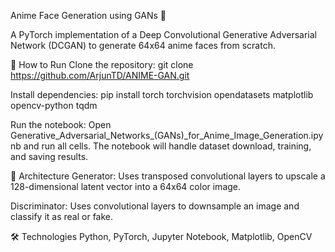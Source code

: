 
Anime Face Generation using GANs 🎨


A PyTorch implementation of a Deep Convolutional Generative Adversarial Network (DCGAN) to generate 64x64 anime faces from scratch.



🚀 How to Run
Clone the repository:
git clone https://github.com/ArjunTD/ANIME-GAN.git


Install dependencies:
pip install torch torchvision opendatasets matplotlib opencv-python tqdm

Run the notebook:
Open Generative_Adversarial_Networks_(GANs)_for_Anime_Image_Generation.ipynb and run all cells. The notebook will handle dataset download, training, and saving results.

🤖 Architecture
Generator: Uses transposed convolutional layers to upscale a 128-dimensional latent vector into a 64x64 color image.

Discriminator: Uses convolutional layers to downsample an image and classify it as real or fake.

🛠️ Technologies
Python, PyTorch, Jupyter Notebook, Matplotlib, OpenCV
